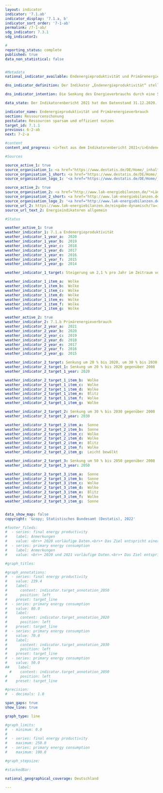 ```yaml
---
layout: indicator    
indicator: '7.1.ab'    
indicator_display: '7.1.a, b'    
indicator_sort_order: '7-1-ab'    
permalink: /7-1-ab/    
sdg_indicator: 7.3.1    
sdg_indicator2:     

#
reporting_status: complete    
published: true    
data_non_statistical: false    


#Metadata    
national_indicator_available: Endenergieproduktivität und Primärenergieverbrauch    

dns_indicator_definition: Der Indikator „Endenergieproduktivität“ stellt die Entwicklung der Wertschöpfung je eingesetzter Einheit Endenergie dar. Der Begriff „Endenergie“ bezieht sich dabei auf den Teil der Energie, der energetisch als thermische oder elektrische Energie zur Herstellung von Gütern oder zur Nutzung in den privaten Haushalten zur Verfügung steht.<br><br>Der Indikator „Primärenergieverbrauch“ gibt an, wie viel Energie in einem Land einerseits in den Energiesektoren zur Umwandlung, sowie andererseits in der Produktion, den privaten Haushalten und im Verkehr verbraucht wurde.    

dns_indicator_intention: Die Senkung des Energieverbrauchs durch eine Steigerung der Energieeffizienz ist neben dem Ausbau erneuerbarer Energien die zweite tragende Säule der Energiewende. Ziel ist es mit möglichst wenig Energie, viel wirtschaftliche Leistung zu erreichen. Energieeinsparung schont Klima und Umwelt, trägt zur Verbesserung der Versorgungssicherheit und zur Wettbewerbsfähigkeit der Industrie bei.<br>Dem Energiekonzept der Bundesregierung zufolge soll die Endenergieproduktivität in den Jahren 2008 bis 2050 jährlich um 2,1&nbsp;% erhöht werden. Gleichzeitig soll sich der Primärenergieverbrauch bis 2020 um 20&nbsp;%, bis 2030 um 30&nbsp;% und bis 2050 um 50&nbsp;% gegenüber dem Jahr 2008 verringern.    

data_state: Der Indikatorenbericht 2021 hat den Datenstand 31.12.2020. Die Daten auf der DNS-Online Plattform werden regelmäßig aktualisiert, sodass online aktuellere Daten verfügbar sein können als im Indikatorenbericht 2021 veröffentlicht.    

indicator_name: Endenergieproduktivität und Primärenergieverbrauch    
section: Ressourcenschonung    
postulate: Ressourcen sparsam und effizient nutzen    
target_id: 7.1.1    
previous: 6-2-ab    
next: 7-2-a    

#content     
content_and_progress: <i>Text aus dem Indikatorenbericht 2021</i>Endenergie- und Primärenergieverbrauch sind direkt miteinander verbunden. Der Endenergieverbrauch ergibt sich aus dem Primärenergieverbrauch abzüglich der Summe aus Umwandlungs-, Fackel- und Leitungsverlusten sowie der statistischen Differenz.<br>Der Primärenergieverbrauch ist die Summe aus den im Inland gewonnenen Primärenergieträgern, Vorratsentnahmen und sämtlichen importierten Energieträgern abzüglich der Bevorratung, Energieexporte und Hochseebunkerungen. Wesentliche Grundlage für die Berechnung des Energieverbrauchs sind die Daten der Energiebilanzen der Arbeitsgemeinschaft Energiebilanzen (AGEB), welche um Daten aus weiteren Quellen ergänzt werden.<br>Die Endenergieproduktivität gibt an, wie hoch die Wertschöpfung je eingesetzter Einheit Endenergie ist. Sie stellt ein Maß für die Energieeffizienz bei der Herstellung von Gütern und im Energieeinsatz der privaten Haushalte dar. Einschätzungen zur Energieeffizienz in den Umwandlungsbereichen (Wirkungsgrad der Kraftwerke) oder in der Energieübertragung und -speicherung (Beseitigung von Leckagen, bessere Wärmedämmung usw.) lassen sich anhand des Indikators jedoch nicht direkt ableiten.<br>Die Endenergieproduktivität hat sich nach vorläufigen Ergebnissen im Zeitraum 2008 bis 2019 um 15,4&nbsp;% erhöht, was einem durchschnittlichen jährlichen Anstieg von rund 1,4&nbsp;% entspricht. Somit wird das Ziel eines jährlichen Anstieges von durchschnittlich 2,1&nbsp;% bis 2050 zum jetzigen Zeitpunkt noch nicht erreicht. Gegenüber dem Vorjahr ist die Energieproduktivität im Jahr 2019 um 0,6 Prozentpunkte gesunken.<br>Der Primärenergieverbrauch ist im Jahr 2019 gegenüber dem Vorjahr gesunken. Im gesamten Zeitraum von 2008 bis 2019 wurde der Primärenergieverbrauch nach vorläufigen Ergebnissen um 11,1&nbsp;% reduziert. Bei gleichbleibender Entwicklung wie in den vergangenen Jahren würde der Zielwert im Jahr 2020 somit nicht erreicht.    

#Sources    

source_active_1: true
source_organisation_1: <a href="https://www.destatis.de/DE/Home/_inhalt.html">Statistisches Bundesamt</a>
source_organisation_1_short: <a href="https://www.destatis.de/DE/Home/_inhalt.html">Statistisches Bundesamt (Destatis)</a>
source_organisation_logo_1: '<a href="https://www.destatis.de/DE/Home/_inhalt.html"><img src="https://g205sdgs.github.io/sdg-indicators/public/logos/destatis.png" alt="Statistisches Bundesamt" title=" Klicken Sie hier um zur Homepage der Organisation Statistisches Bundesamt zu gelangen." style="height:60px; width:148px; border: transparent"/></a>'

source_active_2: true
source_organisation_2: <a href="http://www.lak-energiebilanzen.de/">Länderarbeitskreis Energiebilanzen</a>
source_organisation_2_short: <a href="http://www.lak-energiebilanzen.de/">Länderarbeitskreis (LAK) Energiebilanzen</a>
source_organisation_logo_2: '<a href="http://www.lak-energiebilanzen.de/"><img src="https://g205sdgs.github.io/sdg-indicators/public/logos/lakeb.png" alt="Länderarbeitskreis Energiebilanzen" title=" Klicken Sie hier um zur Homepage der Organisation Länderarbeitskreis Energiebilanzen zu gelangen." style="height:60px; width:148px; border: transparent"/></a>'
source_url_2: https://www.lak-energiebilanzen.de/eingabe-dynamisch/?a=i100
source_url_text_2: Energieindikatoren allgemein

#Status    

weather_active_1: true
weather_indicator_1: 7.1.a Endenergieproduktivität
weather_indicator_1_year_a:  2020
weather_indicator_1_year_b:  2019
weather_indicator_1_year_c:  2018
weather_indicator_1_year_d:  2017
weather_indicator_1_year_e:  2016
weather_indicator_1_year_f:  2015
weather_indicator_1_year_g:  2014

weather_indicator_1_target: Steigerung um 2,1 % pro Jahr im Zeitraum von 2008 – 2050

weather_indicator_1_item_a:  Wolke
weather_indicator_1_item_b:  Wolke
weather_indicator_1_item_c:  Wolke
weather_indicator_1_item_d:  Wolke
weather_indicator_1_item_e:  Wolke
weather_indicator_1_item_f:  Wolke
weather_indicator_1_item_g:  Wolke

weather_active_2: true
weather_indicator_2: 7.1.b Primärenergieverbrauch
weather_indicator_2_year_a:  2021
weather_indicator_2_year_b:  2020
weather_indicator_2_year_c:  2019
weather_indicator_2_year_d:  2018
weather_indicator_2_year_e:  2017
weather_indicator_2_year_f:  2016
weather_indicator_2_year_g:  2015

weather_indicator_2_target: Senkung um 20 % bis 2020, um 30 % bis 2030 und um 50 % bis 2050 jeweils gegenüber 2008
weather_indicator_2_target_1: Senkung um 20 % bis 2020 gegenüber 2008
weather_indicator_2_target_1_year: 2020

weather_indicator_2_target_1_item_b:  Wolke
weather_indicator_2_target_1_item_c:  Wolke
weather_indicator_2_target_1_item_d:  Wolke
weather_indicator_2_target_1_item_e:  Blitz
weather_indicator_2_target_1_item_f:  Wolke
weather_indicator_2_target_1_item_g:  Wolke

weather_indicator_2_target_2: Senkung um 30 % bis 2030 gegenüber 2008
weather_indicator_2_target_2_year: 2030

weather_indicator_2_target_2_item_a:  Sonne
weather_indicator_2_target_2_item_b:  Sonne
weather_indicator_2_target_2_item_c:  Wolke
weather_indicator_2_target_2_item_d:  Wolke
weather_indicator_2_target_2_item_e:  Blitz
weather_indicator_2_target_2_item_f:  Wolke
weather_indicator_2_target_2_item_g:  Leicht bewölkt

weather_indicator_2_target_3: Senkung um 50 % bis 2050 gegenüber 2008
weather_indicator_2_target_3_year: 2050

weather_indicator_2_target_3_item_a:  Sonne
weather_indicator_2_target_3_item_b:  Sonne
weather_indicator_2_target_3_item_c:  Wolke
weather_indicator_2_target_3_item_d:  Wolke
weather_indicator_2_target_3_item_e:  Blitz
weather_indicator_2_target_3_item_f:  Wolke
weather_indicator_2_target_3_item_g:  Sonne


data_show_map: false    
copyright: '&copy; Statistisches Bundesamt (Destatis), 2022'    

#footer_fileds:
#  - series: final energy productivity
#    label: Anmerkungen
#    value: <br>• 2020 vorläufige Daten.<br>• Das Ziel entspricht einer Steigerung der Endenergieproduktivität um jährlich 2,1% gegenüber 2008 bis 2050 (Energiekonzept der Bundesregierung).
#  - series: primary energy consumption
#    label: Anmerkungen
#    value: <br>• 2020 und 2021 vorläufige Daten.<br>• Das Ziel entspricht einer Senkung des Primärenergieverbrauchs um 20 % gegenüber 2008 bis 2020, um 30 % bis 2030 bzw. um 50 % gegenüber 2008 bis 2050 (Energiekonzept der Bundesregierung).    

#graph_titles:     

#graph_annotations:
#  - series: final energy productivity
#    value: 239.4
#    label:
#      content: indicator.target_annotation_2050
#      position: left
#    preset: target_line
#  - series: primary energy consumption
#    value: 80.0
#    label:
#      content: indicator.target_annotation_2020
#      position: left
#    preset: target_line
#  - series: primary energy consumption
#    value: 70.0
#    label:
#      content: indicator.target_annotation_2030
#      position: left
#    preset: target_line
#  - series: primary energy consumption
#    value: 50.0
##    label:
  #    content: indicator.target_annotation_2050
#      position: left
#    preset: target_line    

#precision:
#  - decimals: 1.0    

span_gaps: true    
show_line: true    

graph_type: line    

#graph_limits:
#  - minimum: 0.0    
#
#  - series: final energy productivity
#    maximum: 250.0
#  - series: primary energy consumption
#    maximum: 100.0    

#graph_stepsize:     

#stackedBar:     

national_geographical_coverage: Deutschland    

---    
```

